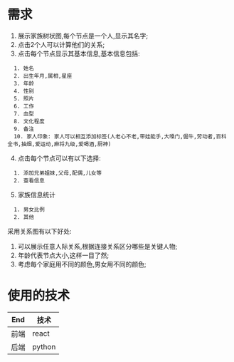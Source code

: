
# 需求
1. 展示家族树状图,每个节点是一个人,显示其名字;
2. 点击2个人可以计算他们的关系;
3. 点击每个节点显示其基本信息,基本信息包括:
```
  1. 姓名
  2. 出生年月,属相,星座
  3. 年龄
  4. 性别
  5. 照片
  6. 工作
  7. 血型
  8. 文化程度
  9. 备注
  10. 家人印象: 家人可以相互添加标签(人老心不老,带娃能手,大嗓门,倔牛,劳动者,百科全书,抽烟,爱运动,麻将九级,爱喝酒,厨神)
```
4. 点击每个节点可以有以下选择:
```
  1. 添加兄弟姐妹,父母,配偶,儿女等
  2. 查看信息
```
5. 家族信息统计
```
  1. 男女比例
  2. 其他
```

采用关系图有以下好处:
1. 可以展示任意人际关系,根据连接关系区分哪些是关键人物;
2. 年龄代表节点大小,这样一目了然;
3. 考虑每个家庭用不同的颜色,男女用不同的颜色;

# 使用的技术
End | 技术
--- | ---
前端 | react
后端 | python

